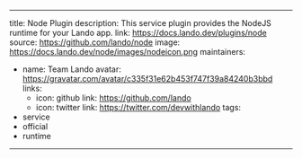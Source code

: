 
---
title: Node Plugin
description: This service plugin provides the NodeJS runtime for your Lando app.
link: https://docs.lando.dev/plugins/node
source: https://github.com/lando/node
image: https://docs.lando.dev/node/images/nodeicon.png
maintainers:
  - name: Team Lando
    avatar: https://gravatar.com/avatar/c335f31e62b453f747f39a84240b3bbd
    links:
      - icon: github
        link: https://github.com/lando
      - icon: twitter
        link: https://twitter.com/devwithlando
tags:
  - service
  - official
  - runtime
---

